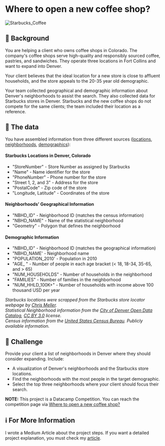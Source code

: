 # Where to open a new coffee shop?

![Starbucks_Coffee](https://s41230.pcdn.co/wp-content/uploads/2021/01/vegan-plant-based-starbuckers-greener-building-header.jpg)

## 📖 Background

You are helping a client who owns coffee shops in Colorado. The company's coffee shops serve high-quality and responsibly sourced coffee,  pastries, and sandwiches. They operate three locations in Fort Collins and want to expand into Denver. 

Your client believes that the ideal location for a new store is close to affluent households, and the store appeals to the 20-35 year old demographic.
 
Your team collected geographical and demographic information about Denver's neighborhoods to assist the search. They also collected data for Starbucks stores in Denver. Starbucks and the new coffee shops do not compete for the same clients; the team included their location as a reference.

## 💾 The data
You have assembled information from three different sources ([locations](https://github.com/chrismeller/), [neighborhoods](http://data.denvergov.org), [demographics](https://www.census.gov/)):

#### Starbucks Locations in Denver, Colorado
- "StoreNumber" - Store Number as assigned by Starbucks
- "Name" - Name identifier for the store
- "PhoneNumber" - Phone number for the store
- "Street 1, 2, and 3" - Address for the store
- "PostalCode" - Zip code of the store
- "Longitude, Latitude" - Coordinates of the store

#### Neighborhoods' Geographical Information
- "NBHD_ID" - Neighborhood ID (matches the census information)
- "NBHD_NAME" - Name of the statistical neighborhood
- "Geometry" - Polygon that defines the neighborhood

#### Demographic Information
- "NBHD_ID" - Neighborhood ID (matches the geographical information)
- "NBHD_NAME' - Neighborhood name
- "POPULATION_2010' - Population in 2010
- "AGE_ " - Number of people in each age bracket (< 18, 18-34, 35-65, and > 65)
- "NUM_HOUSEHOLDS" - Number of households in the neighborhood
- "FAMILIES" - Number of families in the neighborhood
- "NUM_HHLD_100K+" - Number of households with income above 100 thousand USD per year

_Starbucks locations were scrapped from the Starbucks store locator webpage by [Chris Meller](https://github.com/chrismeller/)._  
_Statistical Neighborhood information from the [City of Denver Open Data Catalog](http://data.denvergov.org), [CC BY 3.0](http://creativecommons.org/licenses/by/3.0/) license._      
_Census information from the [United States Census Bureau](https://www.census.gov/). Publicly available information._

## 💪 Challenge
Provide your client a list of neighborhoods in Denver where they should consider expanding. Include:
* A visualization of Denver's neighborhoods and the Starbucks store locations.
* Find the neighborhoods with the most people in the target demographic.
* Select the top three neighborhoods where your client should focus their search.

**NOTE:** This project is a Datacamp Competition. You can reach the competition page via [Where to open a new coffee shop?](https://app.datacamp.com/learn/competitions/denver-coffee-shop)

## ℹ️ For More Information
I wrote a Medium Article about the project steps. If you want a detailed project explanation, you must check my [article](https://ataozarslan.medium.com/).
